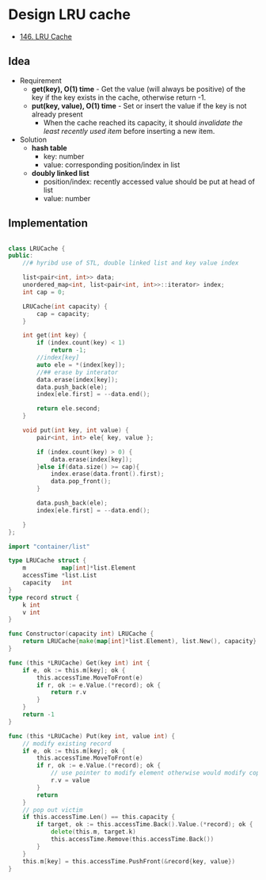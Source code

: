 # Design LRU cache

* [146. LRU Cache](https://leetcode-cn.com/problems/lru-cache/)

## Idea

* Requirement
  * **get(key), O(1) time** - Get the value (will always be positive) of the key if the key exists in the cache, otherwise return -1.
  * **put(key, value), O(1) time** - Set or insert the value if the key is not already present
    * When the cache reached its capacity, it should *invalidate the least recently used item* before inserting a new item.
* Solution
  * **hash table**
    * key: number
    * value: corresponding position/index in list
  * **doubly linked list**
    * position/index: recently accessed value should be put at head of list
    * value: number

## Implementation

```java

```

```cpp
class LRUCache {
public:
    //# hyribd use of STL, double linked list and key value index

    list<pair<int, int>> data;
    unordered_map<int, list<pair<int, int>>::iterator> index;
    int cap = 0;

    LRUCache(int capacity) {
        cap = capacity;
    }

    int get(int key) {
        if (index.count(key) < 1)
            return -1;
        //index[key]
        auto ele = *(index[key]);
        //## erase by interator 
        data.erase(index[key]);
        data.push_back(ele);
        index[ele.first] = --data.end();

        return ele.second;
    }

    void put(int key, int value) {
        pair<int, int> ele{ key, value };

        if (index.count(key) > 0) {
            data.erase(index[key]);
        }else if(data.size() >= cap){
            index.erase(data.front().first);
            data.pop_front();
        }

        data.push_back(ele);
        index[ele.first] = --data.end();

    }
};
```

```go
import "container/list"

type LRUCache struct {
    m          map[int]*list.Element
    accessTime *list.List
    capacity   int
}
type record struct {
    k int
    v int
}

func Constructor(capacity int) LRUCache {
    return LRUCache{make(map[int]*list.Element), list.New(), capacity}
}

func (this *LRUCache) Get(key int) int {
    if e, ok := this.m[key]; ok {
        this.accessTime.MoveToFront(e)
        if r, ok := e.Value.(*record); ok {
            return r.v
        }
    }
    return -1
}

func (this *LRUCache) Put(key int, value int) {
    // modify existing record
    if e, ok := this.m[key]; ok {
        this.accessTime.MoveToFront(e)
        if r, ok := e.Value.(*record); ok {
            // use pointer to modify element otherwise would modify copied element
            r.v = value
        }
        return
    }
    // pop out victim
    if this.accessTime.Len() == this.capacity {
        if target, ok := this.accessTime.Back().Value.(*record); ok {
            delete(this.m, target.k)
            this.accessTime.Remove(this.accessTime.Back())
        }
    }
    this.m[key] = this.accessTime.PushFront(&record{key, value})
}
```
